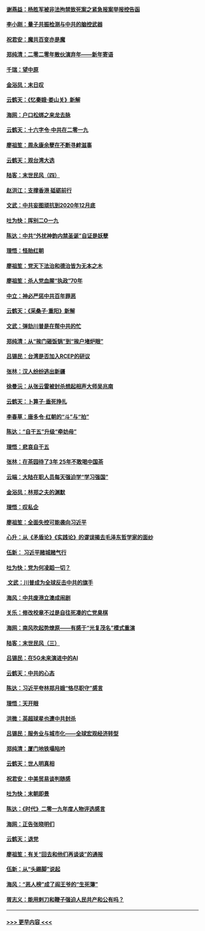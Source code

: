 #### [谢燕益：杨胜军被非法拘禁致死案之紧急报案举报控告函](../pages/nsc993/n11756134.md?t=12311233) 
#### [李小刚：量子共振检测与中共的脑控武器](../pages/nsc993/n11754518.md?t=12311233) 
#### [祝君安：魔共百变亦是魔](../pages/nsc993/n11754469.md?t=12311233) 
#### [郑纯清：二零二零年散伙演弃年——新年寄语](../pages/nsc993/n11754195.md?t=12311233) 
#### [千瑞：望中原](../pages/nsc993/n11754159.md?t=12311233) 
#### [金浴凤：末日叹](../pages/nsc993/n11752359.md?t=12311233) 
#### [云鹤天：《忆秦娥‧娄山关》新解](../pages/nsc993/n11752348.md?t=12311233) 
#### [海网：户口松绑之来龙去脉](../pages/nsc993/n11752328.md?t=12311233) 
#### [云鹤天：十六字令‧中共在二零一九](../pages/nsc993/n11752305.md?t=12311233) 
#### [廖祖笙：周永康余孽在不断寻衅滋事](../pages/nsc993/n11751013.md?t=12311233) 
#### [云鹤天：观台湾大选](../pages/nsc993/n11751007.md?t=12311233) 
#### [陆客：末世民风（四）](../pages/nsc993/n11749203.md?t=12311233) 
#### [赵洪江：支撑香港 砥砺前行](../pages/nsc993/n11748482.md?t=12311233) 
#### [文武：中共妄图顽抗到2020年12月底](../pages/nsc993/n11748446.md?t=12311233) 
#### [吐为快：挥别二O一九](../pages/nsc993/n11748411.md?t=12311233) 
#### [陈达：中共“外扰神韵内禁圣诞”自证是妖孽](../pages/nsc993/n11748226.md?t=12311233) 
#### [理悟：怪胎红朝](../pages/nsc993/n11748206.md?t=12311233) 
#### [廖祖笙：党天下法治和德治皆为无本之木](../pages/nsc993/n11748135.md?t=12311233) 
#### [廖祖笙：杀人党血腥“执政”70年](../pages/nsc993/n11745144.md?t=12311233) 
#### [中立：神必严惩中共百年罪恶](../pages/nsc993/n11744970.md?t=12311233) 
#### [云鹤天：《采桑子‧重阳》新解](../pages/nsc993/n11744948.md?t=12311233) 
#### [文武：弹劾川普是在帮中共的忙](../pages/nsc993/n11744758.md?t=12311233) 
#### [郑纯清：从“挨门砸饭锅”到“挨户堵炉眼”](../pages/nsc993/n11744745.md?t=12311233) 
#### [吕锡民：台湾是否加入RCEP的研议](../pages/nsc993/n11744701.md?t=12311233) 
#### [张林：汉人纷纷逃出新疆](../pages/nsc993/n11743530.md?t=12311233) 
#### [徐曼沅：从张云雷被封杀想起相声大师吴兆南](../pages/nsc993/n11741816.md?t=12311233) 
#### [云鹤天：卜算子‧垂死挣扎](../pages/nsc993/n11739956.md?t=12311233) 
#### [李春草：唐多令‧红朝的“斗”与“拍”](../pages/nsc993/n11739830.md?t=12311233) 
#### [陈达：“自干五”升级“牵妨母”](../pages/nsc993/n11739724.md?t=12311233) 
#### [理悟：悲哀自干五](../pages/nsc993/n11739547.md?t=12311233) 
#### [张林：在茶园待了3年 25年不敢喝中国茶](../pages/nsc993/n11739240.md?t=12311233) 
#### [云端：大陆在职人员每天强迫学“学习强国”](../pages/nsc993/n11738735.md?t=12311233) 
#### [金浴凤：林郑之夫的渊默](../pages/nsc993/n11737735.md?t=12311233) 
#### [理悟：叹私企](../pages/nsc993/n11737715.md?t=12311233) 
#### [廖祖笙：全面失控可能袭向习近平](../pages/nsc993/n11737704.md?t=12311233) 
#### [心升：从《矛盾论》《实践论》的谬误揭去毛泽东哲学家的面纱](../pages/nsc993/n11736962.md?t=12311233) 
#### [伍新： 习近平赌城赌气行](../pages/nsc993/n11736929.md?t=12311233) 
#### [吐为快：党为何凌蹈一切？](../pages/nsc993/n11736915.md?t=12311233) 
#### [ 文武：川普成为全球反击中共的旗手](../pages/nsc993/n11736882.md?t=12311233) 
#### [海风：中共废港立澳成闹剧](../pages/nsc993/n11735857.md?t=12311233) 
#### [关乐：修改校章不过是自往死凑的亡党臭棋](../pages/nsc993/n11735097.md?t=12311233) 
#### [海网：南风吹起势燎原——有感于“光复茂名”模式重演](../pages/nsc993/n11732308.md?t=12311233) 
#### [陆客：末世民风（三）](../pages/nsc993/n11732211.md?t=12311233) 
#### [吕锡民：在5G未来演进中的AI](../pages/nsc993/n11730010.md?t=12311233) 
#### [云鹤天：中共的心态](../pages/nsc993/n11729906.md?t=12311233) 
#### [陈达：习近平夸林郑月娥“恪尽职守”感言](../pages/nsc993/n11729881.md?t=12311233) 
#### [理悟：天开眼](../pages/nsc993/n11729699.md?t=12311233) 
#### [洪微：英超球星也遭中共封杀](../pages/nsc993/n11727243.md?t=12311233) 
#### [吕锡民：服务业与城市化——全球宏观经济转型](../pages/nsc993/n11725845.md?t=12311233) 
#### [郑纯清：厦门地铁塌陷吟](../pages/nsc993/n11725813.md?t=12311233) 
#### [云鹤天：世人明真相](../pages/nsc993/n11725621.md?t=12311233) 
#### [祝君安：中美贸易谈判随感](../pages/nsc993/n11725609.md?t=12311233) 
#### [吐为快：末朝即景](../pages/nsc993/n11723365.md?t=12311233) 
#### [陈达：《时代》二零一九年度人物评选感言](../pages/nsc993/n11723337.md?t=12311233) 
#### [海网：正告张晓明们](../pages/nsc993/n11723228.md?t=12311233) 
#### [云鹤天：退党](../pages/nsc993/n11723056.md?t=12311233) 
#### [廖祖笙：有关“回去和他们再谈谈”的通报](../pages/nsc993/n11722442.md?t=12311233) 
#### [伍新：从“头踢脚”说起](../pages/nsc993/n11722429.md?t=12311233) 
#### [海风：“恶人榜”成了阎王爷的“生死簿”](../pages/nsc993/n11722272.md?t=12311233) 
#### [胥志义：能用剌刀和鞭子强迫人民共产和公有吗？](../pages/nsc993/n11720569.md?t=12311233) 

----
#### [ >>> 更早内容 <<< ](../indexes/nsc993-earlier.md)
